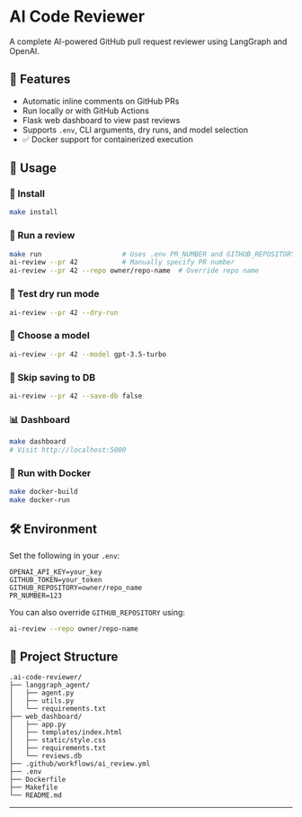# AI Code Reviewer

A complete AI-powered GitHub pull request reviewer using LangGraph and OpenAI.

## 🔧 Features
- Automatic inline comments on GitHub PRs
- Run locally or with GitHub Actions
- Flask web dashboard to view past reviews
- Supports `.env`, CLI arguments, dry runs, and model selection
- ✅ Docker support for containerized execution

## 🚀 Usage

### 🔌 Install
```bash
make install
```

### 🤖 Run a review
```bash
make run                    # Uses .env PR_NUMBER and GITHUB_REPOSITORY
ai-review --pr 42           # Manually specify PR number
ai-review --pr 42 --repo owner/repo-name  # Override repo name
```

### 🧪 Test dry run mode
```bash
ai-review --pr 42 --dry-run
```

### 🧠 Choose a model
```bash
ai-review --pr 42 --model gpt-3.5-turbo
```

### 🚫 Skip saving to DB
```bash
ai-review --pr 42 --save-db false
```

### 📊 Dashboard
```bash
make dashboard
# Visit http://localhost:5000
```

### 🐳 Run with Docker
```bash
make docker-build
make docker-run
```

## 🛠️ Environment
Set the following in your `.env`:
```
OPENAI_API_KEY=your_key
GITHUB_TOKEN=your_token
GITHUB_REPOSITORY=owner/repo_name
PR_NUMBER=123
```

You can also override `GITHUB_REPOSITORY` using:
```bash
ai-review --repo owner/repo-name
```

## 📂 Project Structure
```
.ai-code-reviewer/
├── langgraph_agent/
│   ├── agent.py
│   ├── utils.py
│   └── requirements.txt
├── web_dashboard/
│   ├── app.py
│   ├── templates/index.html
│   ├── static/style.css
│   ├── requirements.txt
│   └── reviews.db
├── .github/workflows/ai_review.yml
├── .env
├── Dockerfile
├── Makefile
└── README.md
```

---